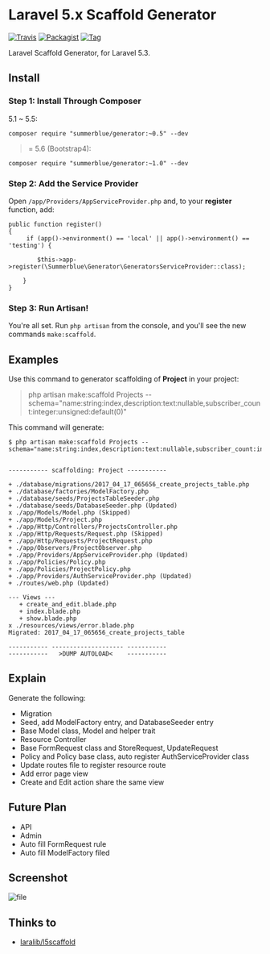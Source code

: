 # Laravel 5.x Scaffold Generator

[![Travis](https://img.shields.io/travis/summerblue/generator.svg?style=flat-square)](https://github.com/summerblue/generator)
[![Packagist](https://img.shields.io/packagist/dt/summerblue/generator.svg?style=flat-square)](https://packagist.org/packages/summerblue/generator)
[![Tag](https://img.shields.io/github/tag/summerblue/generator.svg)](https://github.com/summerblue/generator/tags)

Laravel Scaffold Generator, for Laravel 5.3.

## Install

### Step 1: Install Through Composer

5.1 ~ 5.5:

```
composer require "summerblue/generator:~0.5" --dev
```

>= 5.6 (Bootstrap4):


```
composer require "summerblue/generator:~1.0" --dev
```

### Step 2: Add the Service Provider

Open `/app/Providers/AppServiceProvider.php` and, to your **register** function, add:

```
public function register()
{
     if (app()->environment() == 'local' || app()->environment() == 'testing') {

        $this->app->register(\Summerblue\Generator\GeneratorsServiceProvider::class);

    }
}
```

### Step 3: Run Artisan!

You're all set. Run `php artisan` from the console, and you'll see the new commands `make:scaffold`.

## Examples

Use this command to generator scaffolding of **Project** in your project:

> php artisan make:scaffold Projects --schema="name:string:index,description:text:nullable,subscriber_count:integer:unsigned:default(0)"

This command will generate:

```
$ php artisan make:scaffold Projects --schema="name:string:index,description:text:nullable,subscriber_count:integer:unsigned:default(0)"


----------- scaffolding: Project -----------

+ ./database/migrations/2017_04_17_065656_create_projects_table.php
+ ./database/factories/ModelFactory.php
+ ./database/seeds/ProjectsTableSeeder.php
+ ./database/seeds/DatabaseSeeder.php (Updated)
x ./app/Models/Model.php (Skipped)
+ ./app/Models/Project.php
+ ./app/Http/Controllers/ProjectsController.php
x ./app/Http/Requests/Request.php (Skipped)
+ ./app/Http/Requests/ProjectRequest.php
+ ./app/Observers/ProjectObserver.php
+ ./app/Providers/AppServiceProvider.php (Updated)
x ./app/Policies/Policy.php
+ ./app/Policies/ProjectPolicy.php
+ ./app/Providers/AuthServiceProvider.php (Updated)
+ ./routes/web.php (Updated)

--- Views ---
   + create_and_edit.blade.php
   + index.blade.php
   + show.blade.php
x ./resources/views/error.blade.php
Migrated: 2017_04_17_065656_create_projects_table

----------- -------------------- -----------
-----------   >DUMP AUTOLOAD<    -----------
```

## Explain

Generate the following:

- Migration
- Seed, add ModelFactory entry, and DatabaseSeeder entry
- Base Model class, Model and helper trait
- Resource Controller
- Base FormRequest class and StoreRequest, UpdateRequest
- Policy and Policy base class, auto register AuthServiceProvider class
- Update routes file to register resource route
- Add error page view
- Create and Edit action share the same view

## Future Plan

- API
- Admin
- Auto fill FormRequest rule
- Auto fill ModelFactory filed

## Screenshot

![file](https://cloud.githubusercontent.com/assets/324764/22488519/7466a638-e84d-11e6-8201-99ad377d6270.png)

## Thinks to
- [laralib/l5scaffold](https://github.com/laralib/l5scaffold)
